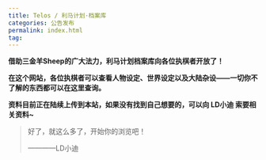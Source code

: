 ```yaml
---
title: Telos / 利马计划·档案库
categories: 公告发布
permalink: index.html
tag:
---
```


**借助三金羊Sheep的广大法力，利马计划档案库向各位执棋者开放了！**

**在这个网站，各位执棋者可以查看人物设定、世界设定以及大陆杂设——一切你不了解的东西都可以在这里查询。**

**资料目前正在陆续上传到本站，如果没有找到自己想要的，可以向 LD小迪 索要相关资料~**

> 好了，就这么多了，开始你的浏览吧！
>
> ————LD小迪
